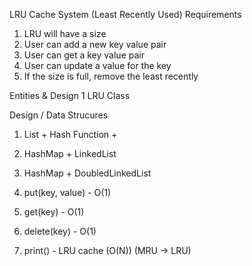 
LRU Cache System (Least Recently Used) 
Requirements 
1. LRU will have a size 
2. User can add a new key value pair
3. User can get a key value pair 
4. User can update a value for the key 
5. If the size is full, remove the least recently 


Entities & Design
1 LRU Class 

Design / Data Strucures 
1. List + Hash Function + 
2. HashMap + LinkedList
3. HashMap + DoubledLinkedList

1. put(key, value) - O(1) 
2. get(key) - O(1)
3. delete(key) - O(1)
4. print() - LRU cache (O(N)) (MRU -> LRU)